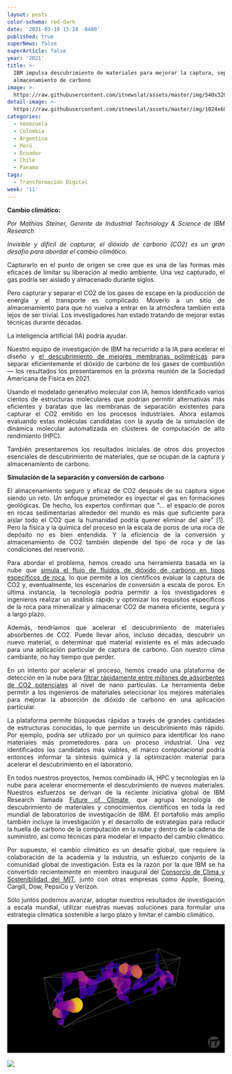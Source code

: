 ```yaml
---
layout: posts
color-schema: red-dark
date: '2021-03-19 15:28 -0400'
published: true
superNews: false
superArticle: false
year: '2021'
title: >-
  IBM impulsa descubrimiento de materiales para mejorar la captura, separación y
  almacenamiento de carbono
image: >-
  https://raw.githubusercontent.com/itnewslat/assets/master/img/540x320/Redes-capilares-p.jpg
detail-image: >-
  https://raw.githubusercontent.com/itnewslat/assets/master/img/1024x680/Redes-Capilares-g.jpg
categories:
  - Venezuela
  - Colombia
  - Argentina
  - Perú
  - Ecuador
  - Chile
  - Panama
tags:
  - Transformación Digital
week: '11'
---
```

<p style="text-align: justify;"><strong>Cambio climático: </strong></p>
<p style="text-align: justify;"><em>Por Mathias Steiner, Gerente de Industrial Technology &amp; Science de IBM Research</em></p>
<p style="text-align: justify;"><em>Invisible y difícil de capturar, el dióxido de carbono (CO2) es un gran desafío para abordar el cambio climático.</em></p>
<p style="text-align: justify;">Capturarlo en el punto de origen se cree que es una de las formas más eficaces de limitar su liberación al medio ambiente. Una vez capturado, el gas podría ser aislado y almacenado durante siglos.</p>
<p style="text-align: justify;">Pero capturar y separar el CO2 de los gases de escape en la producción de energía y el transporte es complicado. Moverlo a un sitio de almacenamiento para que no vuelva a entrar en la atmósfera también está lejos de ser trivial. Los investigadores han estado tratando de mejorar estas técnicas durante décadas.</p>
<p style="text-align: justify;">La inteligencia artificial (IA) podría ayudar.</p>
<p style="text-align: justify;">Nuestro equipo de investigación de IBM ha recurrido a la IA para acelerar el diseño y <a href="http://meetings.aps.org/Meeting/MAR21/Session/H71.175">el descubrimiento de mejores membranas poliméricas</a> para separar eficientemente el dióxido de carbono de los gases de combustión — los resultados los presentaremos en la próxima reunión de la Sociedad Americana de Física en 2021.</p>
<p style="text-align: justify;">Usando el modelado generativo molecular con IA, hemos identificado varios cientos de estructuras moleculares que podrían permitir alternativas más eficientes y baratas que las membranas de separación existentes para capturar el CO2 emitido en los procesos industriales. Ahora estamos evaluando estas moléculas candidatas con la ayuda de la simulación de dinámica molecular automatizada en clústeres de computación de alto rendimiento (HPC).</p>
<p style="text-align: justify;">También presentaremos los resultados iniciales de otros dos proyectos esenciales de descubrimiento de materiales, que se ocupan de la captura y almacenamiento de carbono.</p>
<p style="text-align: justify;"><strong>Simulación de la separación y conversión de carbono</strong></p>
<p style="text-align: justify;">El almacenamiento seguro y eficaz de CO2 después de su captura sigue siendo un reto. Un enfoque prometedor es inyectar el gas en formaciones geológicas. De hecho, los expertos confirman que "... el espacio de poros en rocas sedimentarias alrededor del mundo es más que suficiente para aislar todo el CO2 que la humanidad podría querer eliminar del aire" [1]. Pero la física y la química del proceso en la escala de poros de una roca de depósito no es bien entendida. Y la eficiencia de la conversión y almacenamiento de CO2 también depende del tipo de roca y de las condiciones del reservorio.</p>
<p style="text-align: justify;">Para abordar el problema, hemos creado una herramienta basada en la nube que <a href="http://meetings.aps.org/Meeting/MAR21/Session/E24.13">simula el flujo de fluidos de dióxido de carbono en tipos específicos de roca</a>, lo que permite a los científicos evaluar la captura de CO2 y, eventualmente, los escenarios de conversión a escala de poros. En última instancia, la tecnología podría permitir a los investigadores e ingenieros realizar un análisis rápido y optimizar los requisitos específicos de la roca para mineralizar y almacenar CO2 de manera eficiente, segura y a largo plazo.</p>
<p style="text-align: justify;">Además, tendríamos que acelerar el descubrimiento de materiales absorbentes de CO2. Puede llevar años, incluso décadas, descubrir un nuevo material, o determinar qué material existente es el más adecuado para una aplicación particular de captura de carbono. Con nuestro clima cambiante, no hay tiempo que perder.</p>
<p style="text-align: justify;">En un intento por acelerar el proceso, hemos creado una plataforma de detección en la nube para <a href="http://meetings.aps.org/Meeting/MAR21/Session/M41.10">filtrar rápidamente entre millones de adsorbentes de CO2 potenciales</a> al nivel de nano partículas. La herramienta debe permitir a los ingenieros de materiales seleccionar los mejores materiales para mejorar la absorción de dióxido de carbono en una aplicación particular.</p>
<p style="text-align: justify;">La plataforma permite búsquedas rápidas a través de grandes cantidades de estructuras conocidas, lo que permite un descubrimiento más rápido. Por ejemplo, podría ser utilizado por un químico para identificar los nano materiales más prometedores para un proceso industrial. Una vez identificados los candidatos más viables, el marco computacional podría entonces informar la síntesis química y la optimización material para acelerar el descubrimiento en el laboratorio.</p>
<p style="text-align: justify;">En todos nuestros proyectos, hemos combinado IA, HPC y tecnologías en la nube para acelerar enormemente el descubrimiento de nuevos materiales. Nuestros esfuerzos se derivan de la reciente iniciativa global de IBM Research llamada <a href="https://newsroom.ibm.com/IBM-Joins-the-MIT-Climate-and-Sustainability-Consortium-Part-of-a-Broader-IBM-Future-of-Climate-Initiative">Future of Climate</a>, que agrupa tecnología de descubrimiento de materiales y conocimientos científicos en toda la red mundial de laboratorios de investigación de IBM. El portafolio más amplio también incluye la investigación y el desarrollo de estrategias para reducir la huella de carbono de la computación en la nube y dentro de la cadena de suministro, así como técnicas para modelar el impacto del cambio climático.</p>
<p style="text-align: justify;">Por supuesto, el cambio climático es un desafío global, que requiere la colaboración de la academia y la industria, un esfuerzo conjunto de la comunidad global de investigación. Esta es la razón por la que IBM se ha convertido recientemente en miembro inaugural del <a href="https://impactclimate.mit.edu/">Consorcio de Clima y Sostenibilidad del MIT</a>, junto con otras empresas como Apple, Boeing, Cargill, Dow, PepsiCo y Verizon.</p>
<p style="text-align: justify;">Sólo juntos podemos avanzar, adoptar nuestros resultados de investigación a escala mundial, utilizar nuestras nuevas soluciones para formular una estrategia climática sostenible a largo plazo y limitar el cambio climático.</p>
  
![](https://raw.githubusercontent.com/itnewslat/assets/master/img/540x320/Redes-capilares-p.jpg)


<img src="https://tracker.metricool.com/c3po.jpg?hash=56f88a41e39ab42c063cc51676587a04"/>
